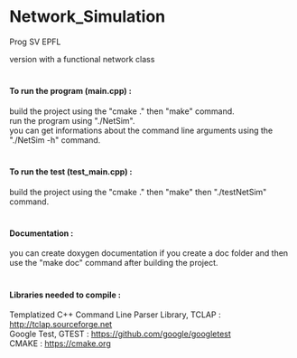 # Network_Simulation
Prog SV EPFL

version with a functional network class
#
#### To run the program (main.cpp) :<br/>
build the project using the "cmake ." then "make" command.<br/>
run the program using "./NetSim".<br/>
you can get informations about the command line arguments using the "./NetSim -h" command.
#
#### To run the test (test_main.cpp) :<br/>
build the project using the "cmake ." then "make" then "./testNetSim" command.
#
#### Documentation :
you can create doxygen documentation if you create a doc folder and then use the "make doc" command after building the project.
#
#### Libraries needed to compile :
Templatized C++ Command Line Parser Library, TCLAP : http://tclap.sourceforge.net<br/>
Google Test, GTEST : https://github.com/google/googletest<br/>
CMAKE : https://cmake.org
